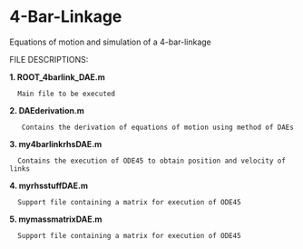 # 4-Bar-Linkage
Equations of motion and simulation of a 4-bar-linkage

FILE DESCRIPTIONS:


**1. ROOT_4barlink_DAE.m**
    
      Main file to be executed
      
            
**2. DAEderivation.m**
       
       Contains the derivation of equations of motion using method of DAEs
 
 **3. my4barlinkrhsDAE.m**
      
      Contains the execution of ODE45 to obtain position and velocity of links

**4. myrhsstuffDAE.m**
      
      Support file containing a matrix for execution of ODE45
      
**5. mymassmatrixDAE.m**
      
      Support file containing a matrix for execution of ODE45

      
      
      
      
